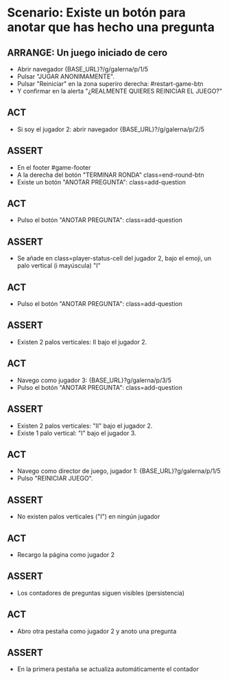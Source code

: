 # Scenario: Existe un botón para anotar que has hecho una pregunta

## ARRANGE: Un juego iniciado de cero
- Abrir navegador {BASE_URL}?/g/galerna/p/1/5
- Pulsar "JUGAR ANONIMAMENTE".
- Pulsar "Reiniciar" en la zona superiro derecha: #restart-game-btn
- Y confirmar en la alerta "¿REALMENTE QUIERES REINICIAR EL JUEGO?"

## ACT
- Si soy el jugador 2: abrir navegador {BASE_URL}?/g/galerna/p/2/5

## ASSERT
- En el footer #game-footer
- A la derecha del botón "TERMINAR RONDA" class=end-round-btn
- Existe un botón "ANOTAR PREGUNTA": class=add-question

## ACT
- Pulso el botón "ANOTAR PREGUNTA": class=add-question

## ASSERT
- Se añade en class=player-status-cell del jugador 2, bajo el emoji, un palo vertical (i mayúscula) "I"

## ACT
- Pulso el botón "ANOTAR PREGUNTA": class=add-question

## ASSERT
- Existen 2 palos verticales: II bajo el jugador 2.

## ACT
- Navego como jugador 3: {BASE_URL}?g/galerna/p/3/5
- Pulso el botón "ANOTAR PREGUNTA": class=add-question

## ASSERT
- Existen 2 palos verticales: "II" bajo el jugador 2.
- Existe 1 palo vertical: "I" bajo el jugador 3.

## ACT
- Navego como director de juego, jugador 1: {BASE_URL}?g/galerna/p/1/5
- Pulso "REINICIAR JUEGO".

## ASSERT 
- No existen palos verticales ("I") en ningún jugador

## ACT
- Recargo la página como jugador 2

## ASSERT
- Los contadores de preguntas siguen visibles (persistencia)

## ACT
- Abro otra pestaña como jugador 2 y anoto una pregunta

## ASSERT
- En la primera pestaña se actualiza automáticamente el contador

